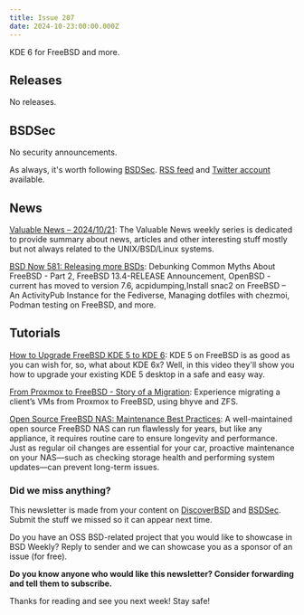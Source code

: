 ```yaml
---
title: Issue 207
date: 2024-10-23:00:00.000Z
---
```


KDE 6 for FreeBSD and more.

<!-- more -->

## Releases

No releases.

## BSDSec

No security announcements.

As always, it's worth following [BSDSec](https://bsdsec.net). [RSS feed](https://bsdsec.net/articles.atom) and [Twitter account](https://twitter.com/bsdsec) available.

## News

[Valuable News – 2024/10/21](https://vermaden.wordpress.com/2024/10/21/valuable-news-2024-10-21/?utm_source=bsdweekly): The Valuable News weekly series is dedicated to provide summary about news, articles and other interesting stuff mostly but not always related to the UNIX/BSD/Linux systems.

[BSD Now 581: Releasing more BSDs](https://www.bsdnow.tv/581?utm_source=bsdweekly): Debunking Common Myths About FreeBSD - Part 2, FreeBSD 13.4-RELEASE Announcement, OpenBSD -current has moved to version 7.6, acpidumping,Install snac2 on FreeBSD – An ActivityPub Instance for the Fediverse, Managing dotfiles with chezmoi, Podman testing on FreeBSD, and more.

## Tutorials

[How to Upgrade FreeBSD KDE 5 to KDE 6](https://www.youtube.com/watch?v=2OZtnqK3iMU&utm_source=bsdweekly): KDE 5 on FreeBSD is as good as you can wish for, so, what about KDE 6x? Well, in this video they'll show you how to upgrade your existing KDE 5 desktop in a safe and easy way.

[From Proxmox to FreeBSD - Story of a Migration](https://it-notes.dragas.net/2024/10/21/from-proxmox-to-freebsd-story-of-a-migration/?utm_source=bsdweekly): Experience migrating a client’s VMs from Proxmox to FreeBSD, using bhyve and ZFS.

[Open Source FreeBSD NAS: Maintenance Best Practices](https://klarasystems.com/articles/open-source-freebsd-nas-maintenance-best-practices/?utm_source=bsdweekly): A well-maintained open source FreeBSD NAS can run flawlessly for years, but like any appliance, it requires routine care to ensure longevity and performance. Just as regular oil changes are essential for your car, proactive maintenance on your NAS—such as checking storage health and performing system updates—can prevent long-term issues.

### Did we miss anything?

This newsletter is made from your content on [DiscoverBSD](https://discoverbsd.com) and [BSDSec](https://bsdsec.net). Submit the stuff we missed so it can appear next time.

Do you have an OSS BSD-related project that you would like to showcase in BSD Weekly? Reply to sender and we can showcase you as a sponsor of an issue (for free).

**Do you know anyone who would like this newsletter? Consider forwarding and tell them to subscribe.**

Thanks for reading and see you next week! Stay safe!